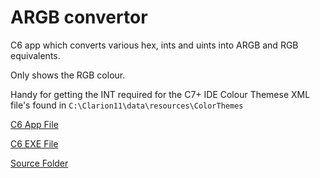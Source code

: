 # ARGB convertor

C6 app which converts various hex, ints and uints into ARGB and RGB equivalents.

Only shows the RGB colour.

Handy for getting the INT required for the C7+ IDE Colour Themese XML file's found in ```C:\Clarion11\data\resources\ColorThemes```

[C6 App File](https://github.com/Intelligent-Silicon/ARGB-convertor/blob/main/Source/ARGB.app)

[C6 EXE File](https://github.com/Intelligent-Silicon/ARGB-convertor/blob/main/Source/ARGB.exe)

[Source Folder](https://github.com/Intelligent-Silicon/ARGB-convertor/tree/main/Source)

